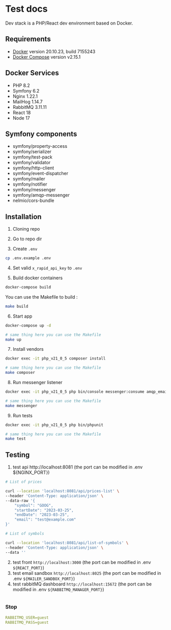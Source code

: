 # Test docs

Dev stack is a PHP/React dev environment based on Docker.

## Requirements

* [Docker](https://docs.docker.com/engine/install/) version 20.10.23, build 7155243
* [Docker Compose](https://docs.docker.com/compose/install/) version v2.15.1

## Docker Services

* PHP 8.2
* Symfony 6.2
* Nginx 1.22.1
* MailHog 1.14.7
* RabbitMQ 3.11.11
* React 18
* Node 17

## Symfony components

* symfony/property-access
* symfony/serializer
* symfony/test-pack
* symfony/validator
* symfony/http-client
* symfony/event-dispatcher
* symfony/mailer
* symfony/notifier
* symfony/messenger
* symfony/amqp-messenger
* nelmio/cors-bundle

## Installation

1. Cloning repo

2. Go to repo dir

3. Create `.env`
```bash
cp .env.example .env
```

4. Set valid ``x_rapid_api_key`` to `.env`  

5. Build docker containers
```bash
docker-compose build
```
You can use the Makefile to build :
```bash
make build
```

6. Start app
```bash
docker-compose up -d

# same thing here you can use the Makefile
make up
```

7. Install vendors
```bash
docker exec -it php_v21_0_5 composer install

# same thing here you can use the Makefile
make composer
```

8. Run messenger listener
```bash
docker exec -it php_v21_0_5 php bin/console messenger:consume amqp_email_notification -vv

# same thing here you can use the Makefile
make messenger
```

9. Run tests
```bash
docker exec -it php_v21_0_5 php bin/phpunit

# same thing here you can use the Makefile
make test
```

## Testing

1. test api http://localhost:8081 (the port can be modified in .env ${NGINX_PORT})

```bash
# List of prices

curl --location 'localhost:8081/api/prices-list' \
--header 'Content-Type: application/json' \
--data-raw '{
    "symbol": "GOOG",
    "startDate": "2023-03-25",
    "endDate": "2023-03-25",
    "email": "test@example.com"
}'

# List of symbols

curl --location 'localhost:8081/api/list-of-symbols' \
--header 'Content-Type: application/json' \
--data ''
```
2. test front `http://localhost:3000` (the port can be modified in .env `${REACT_PORT}`)
3. test email sandbox `http://localhost:8025` (the port can be modified in .env `${MAILER_SANDBOX_PORT}`)
4. test rabbitMQ dashboard `http://localhost:15672` (the port can be modified in .env `${RABBITMQ_MANAGER_PORT}`)
```bash

```
### Stop
```yaml
RABBITMQ_USER=guest 
RABBITMQ_PASS=guest
```
